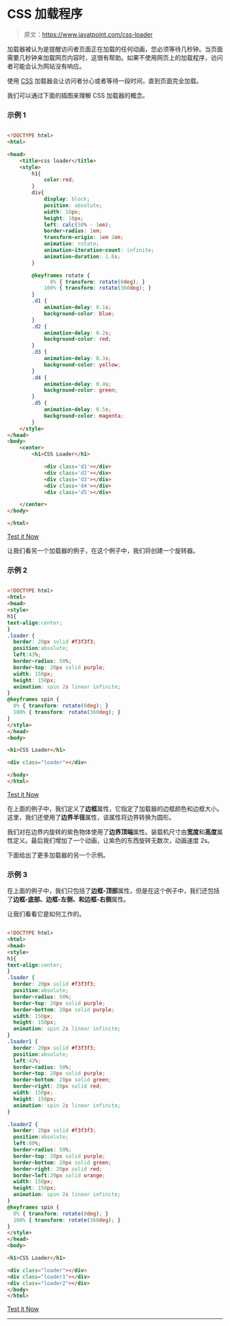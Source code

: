 # CSS 加载程序

> 原文：<https://www.javatpoint.com/css-loader>

加载器被认为是提醒访问者页面正在加载的任何动画，您必须等待几秒钟。当页面需要几秒钟来加载网页内容时，这很有帮助。如果不使用网页上的加载程序，访问者可能会认为网站没有响应。

使用 [CSS](https://javatpoint.com/css-tutorial) 加载器会让访问者分心或者等待一段时间，直到页面完全加载。

我们可以通过下面的插图来理解 CSS 加载器的概念。

### 示例 1

```html

<!DOCTYPE html> 
<html> 

<head> 
    <title>css loader</title> 
    <style> 
        h1{ 
            color:red; 
        } 
        div{ 
            display: block; 
            position: absolute; 
            width: 10px; 
            height: 10px; 
            left: calc(50% - 1em); 
            border-radius: 1em; 
            transform-origin: 1em 2em; 
            animation: rotate; 
            animation-iteration-count: infinite; 
            animation-duration: 1.6s; 
        } 

        @keyframes rotate { 
              0% { transform: rotate(0deg); }
			100% { transform: rotate(360deg); } 
        } 
        .d1 { 
            animation-delay: 0.1s; 
            background-color: blue; 
        } 
        .d2 { 
            animation-delay: 0.2s; 
            background-color: red; 
        } 
        .d3 { 
            animation-delay: 0.3s; 
            background-color: yellow; 
        } 
        .d4 { 
            animation-delay: 0.4s; 
            background-color: green; 
        } 
        .d5 { 
            animation-delay: 0.5s; 
            background-color: magenta; 
        } 
    </style> 
</head> 
<body> 
    <center>  
        <h1>CSS Loader</h1> 

            <div class='d1'></div> 
            <div class='d2'></div> 
            <div class='d3'></div> 
            <div class='d4'></div> 
            <div class='d5'></div> 

    </center> 
</body> 

</html>

```

[Test it Now](https://www.javatpoint.com/oprweb/test.jsp?filename=cssLoader1)

让我们看另一个加载器的例子，在这个例子中，我们将创建一个旋转器。

### 示例 2

```html

<!DOCTYPE html>
<html>
<head>
<style>
h1{
text-align:center;
}
.loader {
  border: 20px solid #f3f3f3;
  position:absolute;
  left:43%;
  border-radius: 50%;
  border-top: 20px solid purple;
  width: 150px;
  height: 150px;
  animation: spin 2s linear infinite;
}
@keyframes spin {
  0% { transform: rotate(0deg); }
  100% { transform: rotate(360deg); }
}
</style>
</head>
<body>

<h1>CSS Loader</h1>

<div class="loader"></div>

</body>
</html>

```

[Test it Now](https://www.javatpoint.com/oprweb/test.jsp?filename=cssLoader2)

在上面的例子中，我们定义了**边框**属性，它指定了加载器的边框颜色和边框大小。这里，我们还使用了**边界半径**属性，该属性将边界转换为圆形。

我们对在边界内旋转的紫色物体使用了**边界顶端**属性。装载机尺寸由**宽度**和**高度**属性定义。最后我们增加了一个动画，让紫色的东西旋转无数次，动画速度 2s。

下面给出了更多加载器的另一个示例。

### 示例 3

在上面的例子中，我们只包括了**边框-顶部**属性，但是在这个例子中，我们还包括了**边框-底部、边框-左侧、**和**边框-右侧**属性。

让我们看看它是如何工作的。

```html

<!DOCTYPE html>
<html>
<head>
<style>
h1{
text-align:center;
}
.loader {
  border: 20px solid #f3f3f3;
  position:absolute;
  border-radius: 50%;
  border-top: 20px solid purple;
  border-bottom: 20px solid purple;
  width: 150px;
  height: 150px;
  animation: spin 2s linear infinite;
}
.loader1 {
  border: 20px solid #f3f3f3;
  position:absolute;
  left:43%;
  border-radius: 50%;
  border-top: 20px solid purple;
  border-bottom: 20px solid green;
  border-right: 20px solid red;
  width: 150px;
  height: 150px;
  animation: spin 2s linear infinite;
}

.loader2 {
  border: 20px solid #f3f3f3;
  position:absolute;
  left:80%;
  border-radius: 50%;
  border-top: 20px solid purple;
  border-bottom: 20px solid green;
  border-right: 20px solid red;
  border-left:20px solid orange;
  width: 150px;
  height: 150px;
  animation: spin 2s linear infinite;
}
@keyframes spin {
  0% { transform: rotate(0deg); }
  100% { transform: rotate(360deg); }
}
</style>
</head>
<body>

<h1>CSS Loader</h1>

<div class="loader"></div>
<div class="loader1"></div>
<div class="loader2"></div>
</body>
</html>

```

[Test it Now](https://www.javatpoint.com/oprweb/test.jsp?filename=cssLoader3)

* * *